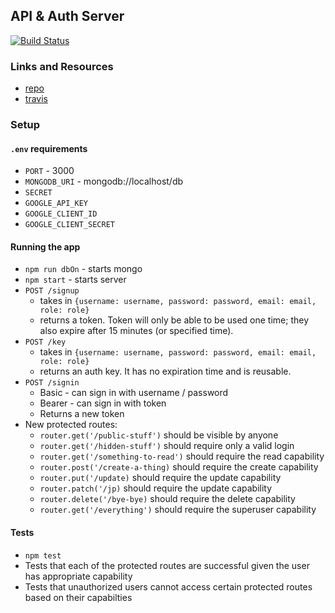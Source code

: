 ## API & Auth Server 

[![Build Status](https://travis-ci.org/colosrjones-401d4/lab-15.svg?branch=master)](https://travis-ci.org/colosrjones-401d4/lab-15)


### Links and Resources
* [repo](https://github.com/colosrjones-401d4/lab-15)
* [travis](https://travis-ci.org/colosrjones-401d4/lab-15)


### Setup
#### `.env` requirements
* `PORT` - 3000
* `MONGODB_URI` - mongodb://localhost/db
* `SECRET`
* `GOOGLE_API_KEY`
* `GOOGLE_CLIENT_ID`
* `GOOGLE_CLIENT_SECRET`

#### Running the app
* `npm run dbOn` - starts mongo
* `npm start` - starts server
* `POST /signup`
  * takes in `{username: username, password: password, email: email, role: role}`
  * returns a token. Token will only be able to be used one time; they also expire after 15 minutes (or specified time).
* `POST /key`
  * takes in `{username: username, password: password, email: email, role: role}`
  * returns an auth key. It has no expiration time and is reusable.
* `POST /signin`
  * Basic - can sign in with username / password
  * Bearer - can sign in with token
  * Returns a new token
* New protected routes:
  * `router.get('/public-stuff')` should be visible by anyone
  * `router.get('/hidden-stuff')` should require only a valid login
  * `router.get('/something-to-read')` should require the read capability
  * `router.post('/create-a-thing)` should require the create capability
  * `router.put('/update)` should require the update capability
  * `router.patch('/jp)` should require the update capability
  * `router.delete('/bye-bye)` should require the delete capability
  * `router.get('/everything')` should require the superuser capability
  
#### Tests
* `npm test`
* Tests that each of the protected routes are successful given the user has appropriate capability
* Tests that unauthorized users cannot access certain protected routes based on their capabilties
